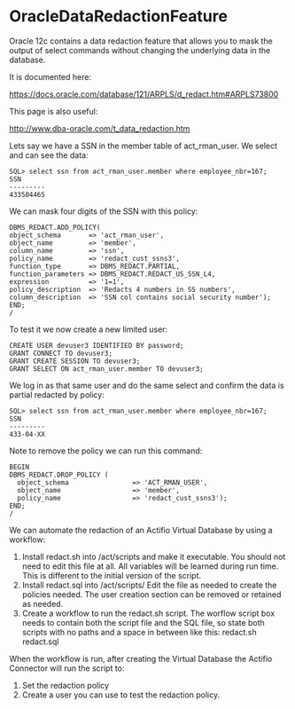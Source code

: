 # OracleDataRedactionFeature

Oracle 12c contains a data redaction feature that allows you to mask the output of select commands without changing the underlying data in the database.

It is documented here:

https://docs.oracle.com/database/121/ARPLS/d_redact.htm#ARPLS73800

This page is also useful:

http://www.dba-oracle.com/t_data_redaction.htm

Lets say we have a SSN in the member table of act_rman_user. We select and can see the data:

```
SQL> select ssn from act_rman_user.member where employee_nbr=167;
SSN
---------
433504465
```

We can mask four digits of the SSN with this policy:

```
DBMS_REDACT.ADD_POLICY(
object_schema       => 'act_rman_user',
object_name         => 'member',
column_name         => 'ssn',
policy_name         => 'redact_cust_ssns3',
function_type       => DBMS_REDACT.PARTIAL,
function_parameters => DBMS_REDACT.REDACT_US_SSN_L4,
expression          => '1=1',
policy_description  => 'Redacts 4 numbers in SS numbers',
column_description  => 'SSN col contains social security number');
END;
/
```
To test it we now create a new limited user:
```
CREATE USER devuser3 IDENTIFIED BY password;
GRANT CONNECT TO devuser3;
GRANT CREATE SESSION TO devuser3;
GRANT SELECT ON act_rman_user.member TO devuser3;
```

We log in as that same user and do the same select and confirm the data is partial redacted by policy:

```
SQL> select ssn from act_rman_user.member where employee_nbr=167;
SSN
---------
433-04-XX
```

Note to remove the policy we can run this command:

```
BEGIN
DBMS_REDACT.DROP_POLICY (
  object_schema                => 'ACT_RMAN_USER',
  object_name                  => 'member',
  policy_name                  => 'redact_cust_ssns3');
END;
/
```

We can automate the redaction of an Actifio Virtual Database by using a workflow:

1. Install redact.sh into /act/scripts and make it executable.   You should not need to edit this file at all.   All variables will be learned during run time.  This is different to the initial version of the script.
1. Install redact.sql into /act/scripts/    Edit the file as needed to create the policies needed.  The user creation section can be removed or retained as needed.
1. Create a workflow to run the redact.sh script.  The worflow script box needs to contain both the script file and the SQL file, so state both scripts with no paths and a space in between like this:   redact.sh redact.sql 

When the workflow is run, after creating the Virtual Database the Actifio Connector will run the script to:

1. Set the redaction policy
1. Create a user you can use to test the redaction policy.
